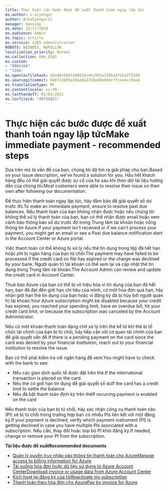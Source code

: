 ```yaml
---
title: Thực hiện các bước được đề xuất thanh toán ngay lập tức
ms.author: v-aiyengar
author: AshaIyengar21
manager: dansimp
ms.date: 12/17/2020
ms.audience: Admin
ms.topic: article
ms.service: o365-administration
ROBOTS: NOINDEX, NOFOLLOW
localization_priority: Normal
ms.collection: Adm_O365
ms.custom:
- "9004164"
- "7286"
ms.openlocfilehash: d2e48c926fa99525cdec503a729b14f2ea7f5100
ms.sourcegitcommit: 04bf13605a30ad4a2218ad9e94dcffcee4cc9aa6
ms.translationtype: MT
ms.contentlocale: vi-VN
ms.lasthandoff: 01/05/2021
ms.locfileid: "49755821"
---
```

# <a name="make-immediate-payment---recommended-steps"></a><span data-ttu-id="cf0be-102">Thực hiện các bước được đề xuất thanh toán ngay lập tức</span><span class="sxs-lookup"><span data-stu-id="cf0be-102">Make immediate payment - recommended steps</span></span>

<span data-ttu-id="cf0be-103">Dựa trên mô tả vấn đề của bạn, chúng tôi đã tìm ra giải pháp cho bạn.</span><span class="sxs-lookup"><span data-stu-id="cf0be-103">Based on your issue description, we’ve found a solution for you.</span></span> <span data-ttu-id="cf0be-104">Hầu hết khách hàng đều có thể giải quyết được sự cố của họ sau khi theo dõi tài liệu hướng dẫn của chúng tôi.</span><span class="sxs-lookup"><span data-stu-id="cf0be-104">Most customers were able to resolve their issue on their own after following our documentation.</span></span>

<span data-ttu-id="cf0be-105">Để thực hiện thanh toán ngay lập tức, hãy đảm bảo để giải quyết số dư trước đó.</span><span class="sxs-lookup"><span data-stu-id="cf0be-105">To make an immediate payment, ensure to resolve past due balances.</span></span> <span data-ttu-id="cf0be-106">Nếu thanh toán của bạn không nhận được hoặc nếu chúng tôi không thể xử lý thanh toán của bạn, bạn có thể nhận được email hoặc xem cảnh báo thông báo số dư trước đó trong Trung tâm tài khoản hoặc cổng thông tin Azure.</span><span class="sxs-lookup"><span data-stu-id="cf0be-106">If your payment isn't received or if we can't process your payment, you might get an email or see a Past due balance notification alert in the Account Center or Azure portal.</span></span> 

<span data-ttu-id="cf0be-107">Việc thanh toán có thể không bị xử lý nếu thẻ tín dụng trong tệp đã hết hạn hoặc phí bị ngân hàng của bạn từ chối.</span><span class="sxs-lookup"><span data-stu-id="cf0be-107">The payment may have failed to be processed if the credit card on file has expired or the charge was declined by your bank.</span></span> <span data-ttu-id="cf0be-108">Người quản trị tài khoản có thể xem lại và cập nhật thẻ tín dụng trong Trung tâm tài khoản.</span><span class="sxs-lookup"><span data-stu-id="cf0be-108">The Account Admin can review and update the credit card in Account Center.</span></span> 

<span data-ttu-id="cf0be-109">Thuê bao Azure của bạn có thể bị vô hiệu hóa vì tín dụng của bạn đã hết hạn, bạn đã đạt đến giới hạn chi tiêu của mình, có một hóa đơn quá hạn, hãy nhấn giới hạn thẻ tín dụng của bạn hoặc vì đăng ký đã bị hủy bởi người quản trị tài khoản.</span><span class="sxs-lookup"><span data-stu-id="cf0be-109">Your Azure subscription might be disabled because your credit has expired, you reached your spending limit, have an overdue bill, hit your credit card limit, or because the subscription was canceled by the Account Administrator.</span></span>  

<span data-ttu-id="cf0be-110">Nếu có một khoản thanh toán đang chờ xử lý trên thẻ kể từ khi thẻ bị tổ chức tài chính của bạn bị từ chối, hãy tiếp cận với cơ quan tài chính của bạn để giải quyết vấn đề.</span><span class="sxs-lookup"><span data-stu-id="cf0be-110">If there is a pending payment on the card since the card was denied by your financial institution, reach out to your financial institution to resolve the issue.</span></span>  

<span data-ttu-id="cf0be-111">Bạn có thể phải kiểm tra với ngân hàng để xem:</span><span class="sxs-lookup"><span data-stu-id="cf0be-111">You might have to check with the bank to see:</span></span>

- <span data-ttu-id="cf0be-112">Nếu các giao dịch quốc tế được đặt trên thẻ.</span><span class="sxs-lookup"><span data-stu-id="cf0be-112">If the international transaction is placed on the card.</span></span> 
- <span data-ttu-id="cf0be-113">Nếu thẻ có giới hạn tín dụng để giải quyết số dư</span><span class="sxs-lookup"><span data-stu-id="cf0be-113">If the card has a credit limit to settle the balance</span></span> 
- <span data-ttu-id="cf0be-114">Nếu đã bật thanh toán định kỳ trên thẻ</span><span class="sxs-lookup"><span data-stu-id="cf0be-114">If recurring payment is enabled on the card</span></span> 

<span data-ttu-id="cf0be-115">Nếu thanh toán của bạn bị từ chối, hãy xác nhận công cụ thanh toán nào (PI) sẽ bị từ chối trong trường hợp bạn có nhiều PIs liên kết với một đăng ký.</span><span class="sxs-lookup"><span data-stu-id="cf0be-115">If your payment is declined, verify which payment instrument (PI) is getting declined in case you have multiple PIs associated with a subscription.</span></span> <span data-ttu-id="cf0be-116">Nếu cần, thay đổi hoặc loại bỏ PI khỏi đăng ký.</span><span class="sxs-lookup"><span data-stu-id="cf0be-116">If needed, change or remove your PI from the subscription.</span></span> 

<span data-ttu-id="cf0be-117">**Tài liệu được đề xuất**</span><span class="sxs-lookup"><span data-stu-id="cf0be-117">**Recommended documents**</span></span> 

- [<span data-ttu-id="cf0be-118">Quản lý quyền truy nhập vào thông tin thanh toán cho Azure</span><span class="sxs-lookup"><span data-stu-id="cf0be-118">Manage access to billing information for Azure</span></span>](https://docs.microsoft.com/azure/billing/billing-manage-access?WT.mc_id=Portal-Microsoft_Azure_Support)
- [<span data-ttu-id="cf0be-119">Tải xuống hóa đơn hoặc dữ liệu sử dụng từ Azure Account Center</span><span class="sxs-lookup"><span data-stu-id="cf0be-119">Download invoice or usage data from Azure Account Center</span></span>](https://docs.microsoft.com/azure/billing/billing-download-azure-invoice-daily-usage-date?WT.mc_id=Portal-Microsoft_Azure_Support)
- [<span data-ttu-id="cf0be-120">Kích hoạt lại đăng ký của tôi</span><span class="sxs-lookup"><span data-stu-id="cf0be-120">Reactivate my subscription</span></span>](https://docs.microsoft.com/azure/billing/billing-subscription-become-disable?WT.mc_id=Portal-Microsoft_Azure_Support)
- [<span data-ttu-id="cf0be-121">Thanh toán theo hóa đơn cho Azure</span><span class="sxs-lookup"><span data-stu-id="cf0be-121">Pay by invoice for Azure</span></span>](https://docs.microsoft.com/azure/cost-management-billing/manage/pay-by-invoice) 